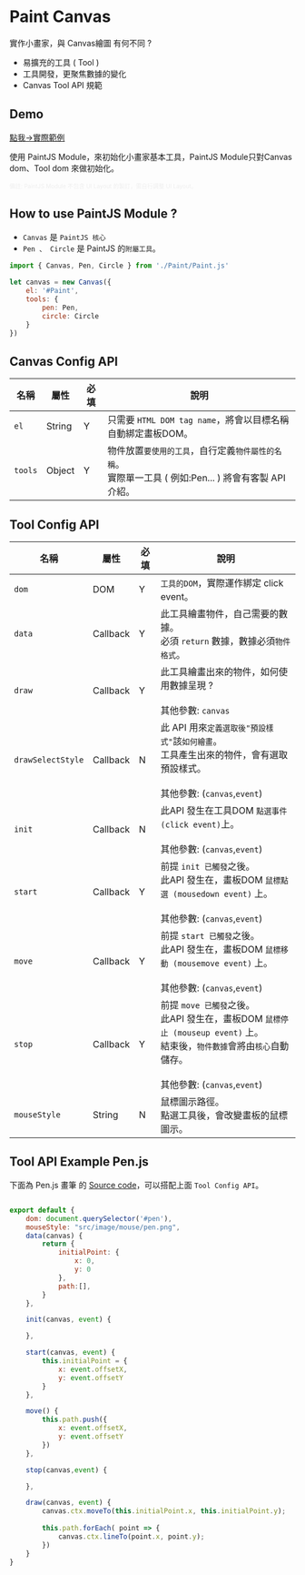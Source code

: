 # Paint Canvas
實作小畫家，與 Canvas繪圖 有何不同 ? 
* 易擴充的工具 ( Tool )
* 工具開發，更聚焦數據的變化
* Canvas Tool API 規範

## Demo

[點我->實際範例 ](https://cbheng.github.io/Paint/)

使用 PaintJS Module，來初始化小畫家基本工具，PaintJS Module只對Canvas dom、Tool dom 來做初始化。

<font color=#eeeeee size=1>備註: PaintJS Module 不包含 UI Layout 的製訂，需自行調整 UI Layout。</font>

## How to use PaintJS Module ?
* `Canvas` 是 `PaintJS 核心`
* `Pen 、 Circle` 是 PaintJS 的`附屬工具`。
``` javascript
import { Canvas, Pen, Circle } from './Paint/Paint.js'
 
let canvas = new Canvas({
    el: '#Paint',
    tools: {
        pen: Pen,
        circle: Circle
    }
})
```

## Canvas Config API
|名稱|屬性|必填|說明|
|----|-----|----|----|
|`el`|String|Y|只需要 `HTML DOM tag name`，將會以目標名稱自動綁定畫板DOM。|
|`tools`|Object|Y|物件放置`要使用的工具`，自行定義`物件屬性的名稱`。<br />實際單一工具 ( 例如:Pen... ) 將會有客製 API 介紹。|

## Tool Config API

|名稱|屬性|必填|說明|
|----|-----|----|----|
|`dom`|DOM|Y|`工具的DOM`，實際運作綁定 click event。|
|`data`|Callback|Y|此工具繪畫物件，自己需要的數據。<br />必須 `return` 數據，數據必須`物件格式`。|
|`draw`|Callback|Y|此工具繪畫出來的物件，如何使用數據呈現 ? <br /><br />其他參數: `canvas`|
|`drawSelectStyle`|Callback|N|此 API 用來`定義選取後"預設樣式"`該`如何繪畫`。<br>工具產生出來的物件，會有選取預設樣式。<br /><br />其他參數: (`canvas`,`event`)|
|`init`|Callback|N|此API 發生在工具DOM `點選事件 (click event)`上。<br /><br />其他參數: (`canvas`,`event`)|
|`start`|Callback|Y|前提 `init 已觸發`之後。<br />此API 發生在，畫板DOM `鼠標點選 (mousedown event)` 上。<br /><br />其他參數: (`canvas`,`event`)|
|`move`|Callback|Y|前提 `start 已觸發`之後。<br />此API 發生在，畫板DOM `鼠標移動 (mousemove event)` 上。<br /><br />其他參數: (`canvas`,`event`)|
|`stop`|Callback|Y|前提 `move 已觸發`之後。<br />此API 發生在，畫板DOM `鼠標停止 (mouseup event)` 上。<br/>結束後，`物件數據`會將由`核心`自動儲存。<br /><br />其他參數: (`canvas`,`event`)|
|`mouseStyle`|String|N|鼠標圖示路徑。<br />點選工具後，會改變畫板的鼠標圖示。|

## Tool API Example Pen.js
下面為 Pen.js 畫筆 的 [Source code](https://github.com/CBHeng/Paint/tree/master/src/js/Paint/tools/Pen.js)，可以搭配上面 `Tool Config API`。

``` javascript

export default {
    dom: document.querySelector('#pen'),
    mouseStyle: "src/image/mouse/pen.png",
    data(canvas) {
        return {
            initialPoint: {
                x: 0,
                y: 0
            },
            path:[],
        }
    },

    init(canvas, event) {

    },

    start(canvas, event) {
        this.initialPoint = {
            x: event.offsetX,
            y: event.offsetY
        }
    },

    move() {
        this.path.push({
            x: event.offsetX,
            y: event.offsetY
        })
    },

    stop(canvas,event) {

    },

    draw(canvas, event) {
        canvas.ctx.moveTo(this.initialPoint.x, this.initialPoint.y);
        
        this.path.forEach( point => {
            canvas.ctx.lineTo(point.x, point.y);
        })
    }
}
```





